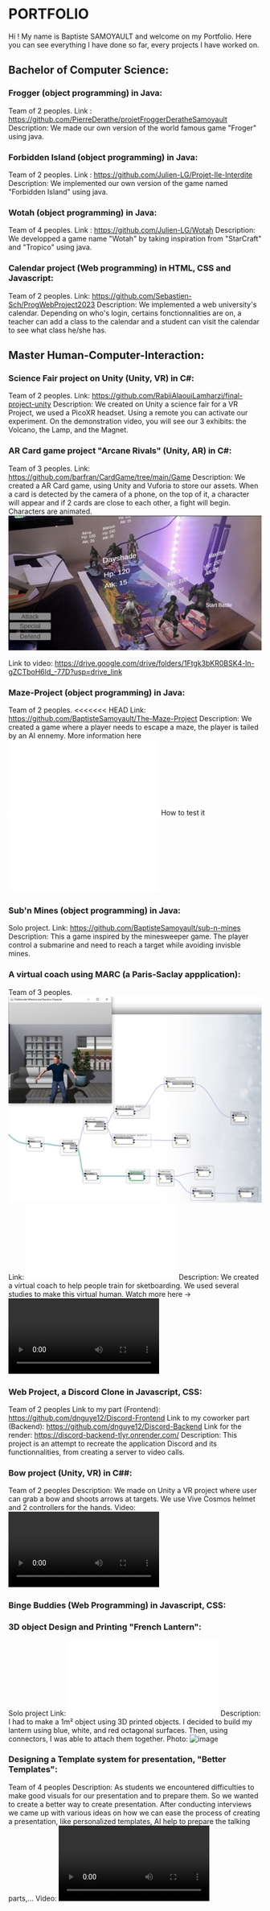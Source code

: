 # PORTFOLIO
Hi ! My name is Baptiste SAMOYAULT and welcome on my Portfolio.
Here you can see everything I have done so far, every projects I have worked on.

## Bachelor of Computer Science:

### Frogger (object programming) in Java: 
Team of 2 peoples.
Link : https://github.com/PierreDerathe/projetFroggerDeratheSamoyault
Description: We made our own version of the world famous game "Froger" using java.

### Forbidden Island (object programming) in Java:
Team of 2 peoples.
Link : https://github.com/Julien-LG/Projet-Ile-Interdite
Description: We implemented our own version of the game named "Forbidden Island" using java. 

### Wotah (object programming) in Java:
Team of 4 peoples.
Link : https://github.com/Julien-LG/Wotah
Description: We developped a game name "Wotah" by taking inspiration from "StarCraft" and "Tropico" using java.

### Calendar project (Web programming) in HTML, CSS and Javascript:
Team of 2 peoples.
Link: https://github.com/Sebastien-Sch/ProgWebProject2023
Description: We implemented a web university's calendar. Depending on who's login, certains fonctionnalities are on, a teacher can add a class to the calendar and a student can visit the calendar to see what class he/she has.

## Master Human-Computer-Interaction:

### Science Fair project on Unity (Unity, VR) in C#:
Team of 2 peoples.
Link: https://github.com/RabiiAlaouiLamharzi/final-project-unity
Description: We created on Unity a science fair for a VR Project, we used a PicoXR headset. Using a remote you can activate our experiment. On the demonstration video, you will see our 3 exhibits: the Volcano, the Lamp, and the Magnet.

### AR Card game project "Arcane Rivals" (Unity, AR) in C#:
Team of 3 peoples.
Link: https://github.com/barfran/CardGame/tree/main/Game
Description: We created a AR Card game, using Unity and Vuforia to store our assets. When a card is detected by the camera of a phone, on the top of it, a character will appear and if 2 cards are close to each other, a fight will begin. Characters are animated. 
![image](Images/ArcaneRivals.png)

Link to video: https://drive.google.com/drive/folders/1Ftgk3bKR0BSK4-ln-gZCTboH6ld_-77D?usp=drive_link

### Maze-Project (object programming) in Java:
Team of 2 peoples.
<<<<<<< HEAD
Link: https://github.com/BaptisteSamoyault/The-Maze-Project
Description: We created a game where a player needs to escape a maze, the player is tailed by an AI ennemy.
More information here ![report](Reports/HW3-PAC-Maze.pdf)
How to test it ![try](Reports/Instructions.pdf)

### Sub'n Mines (object programming) in Java:
Solo project.
Link: https://github.com/BaptisteSamoyault/sub-n-mines
Description: This a game inspired by the minesweeper game. The player control a submarine and need to reach a target while avoiding invisble mines. 

### A virtual coach using MARC (a Paris-Saclay appplication):
Team of 3 peoples.
![image](Images/MARC3.png)
Link: ![research-paper](Reports/4-Baptiste-Ilinca-Abel.pdf)
Description: We created a virtual coach to help people train for sketboarding. We used several studies to make this virtual human.
Watch more here -> ![video](images/VH1.mp4)

### Web Project, a Discord Clone in Javascript, CSS:
Team of 2 peoples
Link to my part (Frontend): https://github.com/dnguye12/Discord-Frontend
Link to my coworker part (Backend): https://github.com/dnguye12/Discord-Backend
Link for the render: https://discord-backend-tlyr.onrender.com/ 
Description: This project is an attempt to recreate the application Discord and its functionnalities, from creating a server to video calls. 

### Bow project (Unity, VR) in C##:
Team of 2 peoples
Description: We made on Unity a VR project where user can grab a bow and shoots arrows at targets. We use Vive Cosmos helmet and 2 controllers for the hands.
Video: ![video](Images/arc%20project%20-%20ArcheryScene%20-%20Windows,%20Mac,%20Linux%20-%20Unity%202022.3.34f1_%20_DX11_%202025-02-20%2018-19-48.mp4)

### Binge Buddies (Web Programming) in Javascript, CSS:

### 3D object Design and Printing "French Lantern":
Solo project
Link: ![report](Reports/The%20art%20of%20fabricating%20tangible%20surfaces.pdf)
Description: I had to make a 1m² object using 3D printed objects. I decided to build my lantern using blue, white, and red octagonal surfaces. Then, using connectors, I was able to attach them together.
Photo: ![image](Images/FrenchLantern.avif)

### Designing a Template system for presentation, "Better Templates":
Team of 4 peoples
Description: As students we encountered difficulties to make good visuals for our presentation and to prepare them. So we wanted to create a better way to create presentation. After conducting interviews we came up with various ideas on how we can ease the process of creating a presentation, like personalized templates, AI help to prepare the talking parts,...
Video: ![video](Images/test_output.mp4)
